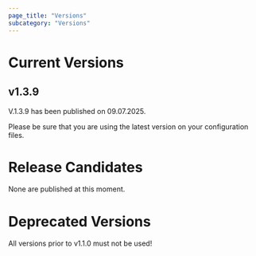 ```yaml
---
page_title: "Versions"
subcategory: "Versions"
---
```


# Current Versions

## v1.3.9

V.1.3.9 has been published on 09.07.2025. 

Please be sure that you are using the latest version on your configuration files.


# Release Candidates

None are published at this moment.

# Deprecated Versions

All versions prior to v1.1.0 must not be used!
